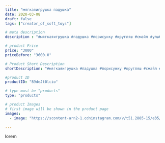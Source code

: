 ```yaml
---
title: "мягкаяигрушка падушка"
date: 2020-03-08
draft: false
tags: ["creator_of_soft_toys"]

# meta description
description : "#мягкаяигрушка #падушка #порисунку #кругляш #смайл #улыбка #детскиерисунки #детскийрисунок #игрушки #игрушкапорисунку #игрушкаручнойработы #мягкаяподушка"

# product Price
price: "3000"
priceBefore: "3600.0"

# Product Short Description
shortDescription: "#мягкаяигрушка #падушка #порисунку #кругляш #смайл #улыбка #детскиерисунки #детскийрисунок #игрушки #игрушкапорисунку #игрушкаручнойработы #мягкаяподушка"

#product ID
productID: "B9deJt0lcio"

# type must be "products"
type: "products"

# product Images
# first image will be shown in the product page
images:
  - image: "https://scontent-arn2-1.cdninstagram.com/v/t51.2885-15/e35/82921895_830149250819878_7989677334428192939_n.jpg?tp=1&_nc_ht=scontent-arn2-1.cdninstagram.com&_nc_cat=110&_nc_ohc=ejuXHicouaoAX_3CkRU&ccb=7-4&oh=fbe1653a71cea11edef29f7d1ae31a80&oe=608529CD&_nc_sid=86f79a&ig_cache_key=MjI2MDA5NTE5NzA4MTA5NDMxMg%3D%3D.2-ccb7-4"

---
```

lorem
